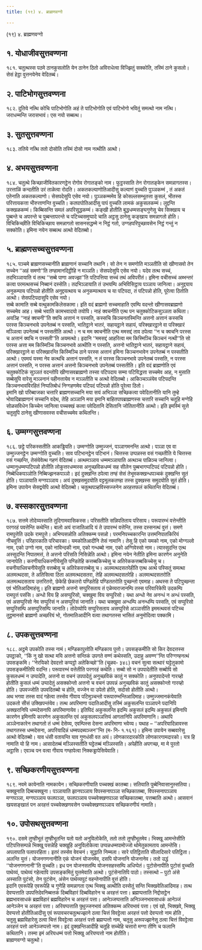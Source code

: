 ```yaml
---
title: (१९) ४. ब्राह्मणवग्गो

---
```

(१९) ४. ब्राह्मणवग्गो  


## १. योधाजीवसुत्तवण्णना

१८१. चतुत्थस्स पठमे ठानकुसलोति येन ठानेन ठितो अविराधेत्वा विज्झितुं सक्कोति, तस्मिं ठाने कुसलो। सेसं हेट्ठा वुत्तनयेनेव वेदितब्बं।  


## २. पाटिभोगसुत्तवण्णना

१८२. दुतिये नत्थि कोचि पाटिभोगोति अहं ते पाटिभोगोति एवं पाटिभोगो भवितुं समत्थो नाम नत्थि। जराधम्मन्ति जरासभावं। एस नयो सब्बत्थ।  


## ३. सुतसुत्तवण्णना

१८३. ततिये नत्थि ततो दोसोति तस्मिं दोसो नाम नत्थीति अत्थो।  


## ४. अभयसुत्तवण्णना

१८४. चतुत्थे किच्छाजीवितकारणट्ठेन रोगोव रोगातङ्को नाम। फुट्ठस्साति तेन रोगातङ्केन समन्नागतस्स। उरत्ताळिं कन्दतीति उरं ताळेत्वा रोदति। अकतकल्याणोतिआदीसु कल्याणं वुच्चति पुञ्ञकम्मं , तं अकतं एतेनाति अकतकल्याणो। सेसपदेसुपि एसेव नयो। पुञ्ञकम्ममेव हि कोसल्लसम्भूतत्ता कुसलं, भीतस्स परित्तायकत्ता भीरुत्ताणन्ति वुच्चति। कतपापोतिआदीसु पापं वुच्चति लामकं अकुसलकम्मं। लुद्दन्ति कक्खळकम्मं। किब्बिसन्ति समलं अपरिसुद्धकम्मं। कङ्खी होतीति बुद्धधम्मसङ्घगुणेसु चेव सिक्खाय च पुब्बन्ते च अपरन्ते च पुब्बन्तापरन्ते च पटिच्चसमुप्पादे चाति अट्ठसु ठानेसु कङ्खाय समन्नागतो होति। विचिकिच्छीति विचिकिच्छाय समन्नागतो सासनसद्धम्मे न निट्ठं गतो, उग्गहपरिपुच्छावसेन निट्ठं गन्तुं न सक्कोति। इमिना नयेन सब्बत्थ अत्थो वेदितब्बो।  


## ५. ब्राह्मणसच्चसुत्तवण्णना

१८५. पञ्चमे ब्राह्मणसच्चानीति ब्राह्मणानं सच्चानि तथानि। सो तेन न समणोति मञ्ञतीति सो खीणासवो तेन सच्चेन ‘‘अहं समणो’’ति तण्हामानदिट्ठीहि न मञ्ञति। सेसपदेसुपि एसेव नयो। यदेव तत्थ सच्चं, तदभिञ्ञायाति यं तत्थ ‘‘सब्बे पाणा अवज्झा’’ति पटिपत्तिया सच्चं तथं अविपरीतं। इमिना वचीसच्चं अब्भन्तरं कत्वा परमत्थसच्चं निब्बानं दस्सेति। तदभिञ्ञायाति तं उभयम्पि अभिविसिट्ठाय पञ्ञाय जानित्वा। अनुद्दयाय अनुकम्पाय पटिपन्नो होतीति अनुद्दयत्थाय च अनुकम्पत्थाय च या पटिपदा, तं पटिपन्नो होति, पूरेत्वा ठितोति अत्थो। सेसपटिपदासुपि एसेव नयो।  
सब्बे कामाति सब्बे वत्थुकामकिलेसकामा। इति वदं ब्राह्मणो सच्चमाहाति एवम्पि वदन्तो खीणासवब्राह्मणो सच्चमेव आह। सब्बे भवाति कामभवादयो तयोपि। नाहं क्वचनीति एत्थ पन चतुक्कोटिकसुञ्ञता कथिता। अयञ्हि ‘‘नाहं क्वचनी’’ति क्वचि अत्तानं न पस्सति, कस्सचि किञ्चनतस्मिन्ति अत्तनो अत्तानं कस्सचि परस्स किञ्चनभावे उपनेतब्बं न पस्सति, भातिट्ठाने भातरं, सहायट्ठाने सहायं, परिक्खारट्ठाने वा परिक्खारं मञ्ञित्वा उपनेतब्बं न पस्सतीति अत्थो। न च मम क्वचनीति एत्थ ममसद्दं ताव ठपेत्वा ‘‘न च क्वचनि परस्स च अत्तानं क्वचि न पस्सती’’ति अयमत्थो। इदानि ‘‘ममसद्दं आहरित्वा मम किस्मिञ्चि किञ्चनं नत्थी’’ति सो परस्स अत्ता मम किस्मिञ्चि किञ्चनभावे अत्थीति न पस्सति, अत्तनो भातिट्ठाने भातरं, सहायट्ठाने सहायं, परिक्खारट्ठाने वा परिक्खारन्ति किस्मिञ्चि ठाने परस्स अत्तानं इमिना किञ्चनभावेन उपनेतब्बं न पस्सतीति अत्थो। एवमयं यस्मा नेव कत्थचि अत्तानं पस्सति, न तं परस्स किञ्चनभावे उपनेतब्बं पस्सति, न परस्स अत्तानं पस्सति, न परस्स अत्तानं अत्तनो किञ्चनभावे उपनेतब्बं पस्सतीति। इति वदं ब्राह्मणोति एवं चतुक्कोटिकं सुञ्ञतं वदन्तोपि खीणासवब्राह्मणो तस्सा पटिपदाय सम्मा पटिविद्धत्ता सच्चमेव आह, न मुसाति सब्बेसुपि वारेसु मञ्ञनानं पहीनत्तायेव न मञ्ञतीति च अत्थो वेदितब्बो। आकिञ्चञ्ञंयेव पटिपदन्ति किञ्चनभावविरहितं निप्पलिबोधं निग्गहणमेव पटिपदं पटिपन्नो होति पूरेत्वा ठितो।  
इमानि खो परिब्बाजका चत्तारि ब्राह्मणसच्चानि मया सयं अभिञ्ञा सच्छिकत्वा पवेदितानीति यानि तुम्हे भोवादिब्राह्मणानं सच्चानि वदेथ, तेहि अञ्ञानि मया इमानि बाहितपापब्राह्मणस्स चत्तारि सच्चानि चतूहि मग्गेहि सोळसविधेन किच्चेन जानित्वा पच्चक्खं कत्वा पवेदितानि देसितानि जोतितानीति अत्थो। इति इमस्मिं सुत्ते चतूसुपि ठानेसु खीणासवस्स वचीसच्चमेव कथितन्ति।  


## ६. उम्मग्गसुत्तवण्णना

१८६. छट्ठे परिकस्सतीति आकड्ढियति। उम्मग्गोति उम्मुज्जनं, पञ्ञागमनन्ति अत्थो। पञ्ञा एव वा उम्मुज्जनट्ठेन उम्मग्गोति वुच्चति। साव पटिभानट्ठेन पटिभानं। चित्तस्स उप्पन्नस्स वसं गच्छतीति ये चित्तस्स वसं गच्छन्ति, तेसंयेवेत्थ गहणं वेदितब्बं। अत्थमञ्ञाय धम्ममञ्ञायाति अत्थञ्च पाळिञ्च जानित्वा। धम्मानुधम्मप्पटिपन्नो होतीति लोकुत्तरधम्मस्स अनुच्छविकधम्मं सह सीलेन पुब्बभागप्पटिपदं पटिपन्नो होति। निब्बेधिकपञ्ञोति निब्बिज्झनकपञ्ञो। इदं दुक्खन्ति ठपेत्वा तण्हं सेसं तेभूमकक्खन्धपञ्चकं दुक्खन्ति सुतं होति। पञ्ञायाति मग्गपञ्ञाय। अयं दुक्खसमुदयोति वट्टमूलकतण्हा तस्स दुक्खस्स समुदयोति सुतं होति। इमिना उपायेन सेसद्वयेपि अत्थो वेदितब्बो। चतुत्थपञ्हविस्सज्जनेन अरहत्तफलं कथितन्ति वेदितब्बं।  


## ७. वस्सकारसुत्तवण्णना

१८७. सत्तमे तोदेय्यस्साति तुदिगामवासिकस्स। परिसतीति सन्निपतिताय परिसाय। परूपारम्भं वत्तेन्तीति परगरहं पवत्तेन्ति कथेन्ति। बालो अयं राजातिआदि यं ते उपारम्भं वत्तेन्ति, तस्स दस्सनत्थं वुत्तं। समणे रामपुत्तेति उदके रामपुत्ते। अभिप्पसन्नोति अतिक्कम्म पसन्नो। परमनिपच्चकारन्ति उत्तमनिपातकिरियं नीचवुत्तिं। परिहारकाति परिचारका। यमकोतिआदीनि तेसं नामानि। तेसु हि एको यमको नाम, एको मोग्गल्लो नाम, एको उग्गो नाम, एको नाविन्दकी नाम, एको गन्धब्बो नाम, एको अग्गिवेस्सो नाम। त्यास्सुदन्ति एत्थ अस्सुदन्ति निपातमत्तं, ते अत्तनो परिसति निसिन्नेति अत्थो। इमिना नयेन नेतीति इमिना कारणेन अनुनेति जानापेति। करणीयाधिकरणीयेसूति पण्डितेहि कत्तब्बकिच्चेसु च अतिरेककत्तब्बकिच्चेसु च। वचनीयाधिवचनीयेसूति वत्तब्बेसु च अतिरेकवत्तब्बेसु च। अलमत्थदसतरेहीति एत्थ अत्थे पस्सितुं समत्था अलमत्थदसा, ते अतिसित्वा ठिता अलमत्थदसतरा, तेहि अलमत्थदसतरेहि। अलमत्थदसतरोति अलमत्थदसताय उत्तरितरो, छेकेहि छेकतरो पण्डितेहि पण्डिततरोति पुच्छन्तो एवमाह। अथस्स ते पटिपुच्छन्ता एवं भोतिआदिमाहंसु। इति ब्राह्मणो अत्तनो सप्पुरिसताय तं एळेय्यराजानम्पि तस्स परिवारिकेपि उदकम्पि रामपुत्तं पसंसि। अन्धो विय हि असप्पुरिसो, चक्खुमा विय सप्पुरिसो। यथा अन्धो नेव अनन्धं न अन्धं पस्सति, एवं असप्पुरिसो नेव सप्पुरिसं न असप्पुरिसं जानाति। यथा चक्खुमा अन्धम्पि अनन्धम्पि पस्सति, एवं सप्पुरिसो सप्पुरिसम्पि असप्पुरिसम्पि जानाति। तोदेय्योपि सप्पुरिसताय असप्पुरिसे अञ्ञासीति इममत्थवसं पटिच्च तुट्ठमानसो ब्राह्मणो अच्छरियं भो, गोतमातिआदीनि वत्वा तथागतस्स भासितं अनुमोदित्वा पक्कामि।  


## ८. उपकसुत्तवण्णना

१८८. अट्ठमे उपकोति तस्स नामं। मण्डिकापुत्तोति मण्डिकाय पुत्तो। उपसङ्कमीति सो किर देवदत्तस्स उपट्ठाको, ‘‘किं नु खो सत्था मयि अत्तनो सन्तिकं उपगते वण्णं कथेस्सति, उदाहु अवण्ण’’न्ति परिग्गण्हनत्थं उपसङ्कमि। ‘‘नेरयिको देवदत्तो कप्पट्ठो अतेकिच्छो’’ति (चूळव॰ ३४८) वचनं सुत्वा सत्थारं घट्टेतुकामो उपसङ्कमीतिपि वदन्ति। परूपारम्भं वत्तेतीति परगरहं कथेति। सब्बो सो न उपपादेतीति सब्बोपि सो कुसलधम्मं न उप्पादेति, अत्तनो वा वचनं उपपादेतुं अनुच्छविकं कातुं न सक्कोति। अनुपपादेन्तो गारय्हो होतीति कुसलं धम्मं उप्पादेतुं असक्कोन्तो अत्तनो च वचनं उपपन्नं अनुच्छविकं कातुं असक्कोन्तो गारय्हो होति। उपवज्जोति उपवदितब्बो च होति, वज्जेन वा उपेतो होति, सदोसो होतीति अत्थो।  
अथ भगवा तस्स वादं गहेत्वा तस्सेव गीवाय पटिमुञ्चन्तो परूपारम्भन्तिआदिमाह। उम्मुज्जमानकंयेवाति उदकतो सीसं उक्खिपन्तंयेव। तत्थ अपरिमाणा पदातिआदीसु तस्मिं अकुसलन्ति पञ्ञापने पदानिपि अक्खरानिपि धम्मदेसनापि अपरिमाणायेव। इतिपिदं अकुसलन्ति इदम्पि अकुसलं इदम्पि अकुसलं इमिनापि कारणेन इमिनापि कारणेन अकुसलन्ति एवं अकुसलपञ्ञत्तियं आगतानिपि अपरिमाणानि। अथापि अञ्ञेनाकारेन तथागतो तं धम्मं देसेय्य, एवम्पिस्स देसना अपरिमाणा भवेय्य। यथाह – ‘‘अपरियादिन्नावस्स तथागतस्स धम्मदेसना, अपरियादिन्नं धम्मपदब्यञ्जन’’न्ति (म॰ नि॰ १.१६१)। इमिना उपायेन सब्बवारेसु अत्थो वेदितब्बो। याव धंसी वतायन्ति याव गुणधंसी वत अयं। लोणकारदारकोति लोणकारगामदारको। यत्र हि नामाति यो हि नाम। आसादेतब्बं मञ्ञिस्सतीति घट्टेतब्बं मञ्ञिस्सति। अपेहीति अपगच्छ, मा मे पुरतो अट्ठासि। एवञ्च पन वत्वा गीवाय गण्हापेत्वा निक्कड्ढापेसियेवाति।  


## ९. सच्छिकरणीयसुत्तवण्णना

१८९. नवमे कायेनाति नामकायेन। सच्छिकरणीयाति पच्चक्खं कातब्बा। सतियाति पुब्बेनिवासानुस्सतिया। चक्खुनाति दिब्बचक्खुना। पञ्ञायाति झानपञ्ञाय विपस्सनापञ्ञा सच्छिकातब्बा, विपस्सनापञ्ञाय मग्गपञ्ञा, मग्गपञ्ञाय फलपञ्ञा, फलपञ्ञाय पच्चवेक्खणपञ्ञा सच्छिकातब्बा, पत्तब्बाति अत्थो। आसवानं खयसङ्खातं पन अरहत्तं पच्चवेक्खणवसेन पच्चवेक्खणपञ्ञाय सच्छिकरणीयं नामाति।  


## १०. उपोसथसुत्तवण्णना

१९०. दसमे तुण्हीभूतं तुण्हीभूतन्ति यतो यतो अनुविलोकेति, ततो ततो तुण्हीभूतमेव। भिक्खू आमन्तेसीति पटिपत्तिसम्पन्ने भिक्खू पसन्नेहि चक्खूहि अनुविलोकेत्वा उप्पन्नधम्मपामोज्जो थोमेतुकामताय आमन्तेसि। अपलापाति पलापरहिता। इतरं तस्सेव वेवचनं। सुद्धाति निम्मला। सारे पतिट्ठिताति सीलादिसारे पतिट्ठिता। अलन्ति युत्तं। योजनगणनानीति एकं योजनं योजनमेव, दसपि योजनानि योजनानेव। ततो उद्धं ‘‘योजनगणनानी’’ति वुच्चति। इध पन योजनसतम्पि योजनसहस्सम्पि अधिप्पेतं। पुटोसेनापीति पुटोसं वुच्चति पाथेय्यं, पाथेय्यं गहेत्वापि उपसङ्कमितुं युत्तमेवाति अत्थो। पुटंसेनातिपि पाठो। तस्सत्थो – पुटो अंसे अस्साति पुटंसो, तेन पुटंसेन, अंसेन पाथेय्यपुटं वहन्तेनापीति वुत्तं होति।  
इदानि एवरूपेहि एवरूपेहि च गुणेहि समन्नागता एत्थ भिक्खू अत्थीति दस्सेतुं सन्ति भिक्खवेतिआदिमाह। तत्थ देवप्पत्ताति उपपत्तिदेवनिब्बत्तकं दिब्बविहारं दिब्बविहारेन च अरहत्तं पत्ता। ब्रह्मप्पत्ताति निद्दोसट्ठेन ब्रह्मभावसाधकं ब्रह्मविहारं ब्रह्मविहारेन च अरहत्तं पत्ता। आनेञ्जप्पत्ताति अनिञ्जनभावसाधकं आनेञ्जं आनेञ्जेन च अरहत्तं पत्ता। अरियप्पत्ताति पुथुज्जनभावं अतिक्कम्म अरियभावं पत्ता। एवं खो, भिक्खवे, भिक्खु देवप्पत्तो होतीतिआदीसु एवं रूपावचरचतुत्थज्झाने ठत्वा चित्तं विवट्टेत्वा अरहत्तं पत्तो देवप्पत्तो नाम होति , चतूसु ब्रह्मविहारेसु ठत्वा चित्तं विवट्टेत्वा अरहत्तं पत्तो ब्रह्मप्पत्तो नाम, चतूसु अरूपज्झानेसु ठत्वा चित्तं विवट्टेत्वा अरहत्तं पत्तो आनेञ्जप्पत्तो नाम। इदं दुक्खन्तिआदीहि चतूहि सच्चेहि चत्तारो मग्गा तीणि च फलानि कथितानि। तस्मा इमं अरियधम्मं पत्तो भिक्खु अरियप्पत्तो नाम होतीति।  
ब्राह्मणवग्गो चतुत्थो।  